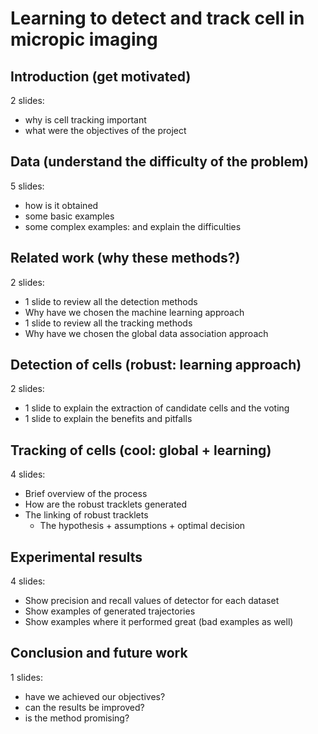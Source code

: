 # Learning to detect and track cell in micropic imaging

## Introduction (get motivated)

2 slides:

- why is cell tracking important
- what were the objectives of the project

## Data (understand the difficulty of the problem)

5 slides:

- how is it obtained
- some basic examples
- some complex examples: and explain the difficulties

## Related work (why these methods?)

2 slides:

- 1 slide to review all the detection methods
- Why have we chosen the machine learning approach
- 1 slide to review all the tracking methods
- Why have we chosen the global data association approach

## Detection of cells (robust: learning approach)

2 slides:

- 1 slide to explain the extraction of candidate cells and the voting
- 1 slide to explain the benefits and pitfalls

## Tracking of cells (cool: global + learning)

4 slides:

- Brief overview of the process
- How are the robust tracklets generated
- The linking of robust tracklets
	- The hypothesis + assumptions + optimal decision

## Experimental results

4 slides:

- Show precision and recall values of detector for each dataset
- Show examples of generated trajectories
- Show examples where it performed great (bad examples as well)

## Conclusion and future work

1 slides:

- have we achieved our objectives?
- can the results be improved?
- is the method promising?